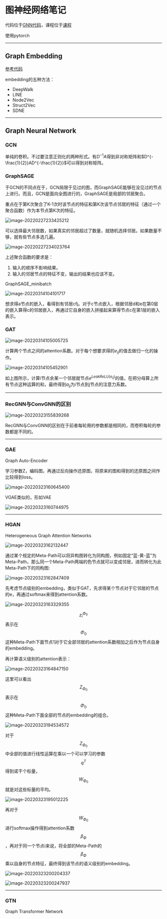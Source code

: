 # 图神经网络笔记

代码位于[GNN代码](https://gitee.com/masaikk/tgn)，课程位于[课程](https://www.bilibili.com/video/BV1RU4y1K7iU)

使用pytorch

---

## Graph Embedding

[参考代码](https://github.com/shenweichen/GraphEmbedding)

embedding的五种方法：

+ DeepWalk
+ LINE
+ Node2Vec
+ Struct2Vec
+ SDNE



---

## Graph Neural Network

### GCN

单纯的卷积。不过要注意正则化的两种形式。有$D^{-1}A$得到非对称矩阵和$D^{-\frac{1}{2}}AD^{-\frac{1}{2}}$可以得到对称矩阵。

### GraphSAGE

于GCN的不同点在于，GCN局限于见过的图，而GraphSAGE能够在没见过的节点上进行。而且，GCN是面向全图进行的，GraphSAGE是局部的邻居聚合。

重点在于第K次聚合了K-1次时该节点的特征和第K次该节点邻居的特征（通过一个聚合函数）作为本节点第K次的特征。

![image-20220227233425212](gnn.assets/image-20220227233425212.png)

可以选择最大邻居数，如果真实的邻居超过了数量，就随机选择邻居。如果数量不够，就有些节点多选几遍。

![image-20220227234023764](gnn.assets/image-20220227234023764.png)

上述聚合函数的要求是：

1. 输入的顺序不影响结果。
2. 输入的邻居节点的特征不变，输出的结果也应该不变。

GraphSAGE_minibatch

![image-20220314104101717](gnn.assets/image-20220314104101717.png)

想求得a节点的嵌入，看得到有邻居cfj。对于c节点嵌入，根据邻居d和e在第0层的嵌入算得c的邻居嵌入，再通过它自身的嵌入拼接起来算得节点c在第1层的嵌入表示。

### GAT

![image-20220314105005725](gnn.assets/image-20220314105005725.png)

计算两个节点之间的attention系数。对于每个想要求得的$e_{ij}$的值去做归一化的操作。

![image-20220314105452901](gnn.assets/image-20220314105452901.png)

如上图所示，计算i节点余某一个邻居就节点$e^{LeakReLU(e_{ij})}$的值，在把分母算上所有节点这种运算的和，最终得到$a_{ij}$为i节点到j节点的注意力系数。 

---

### RecGNN与ConvGNN的区别

![image-20220323155839268](gnn.assets/image-20220323155839268.png)

RecGNN与ConvGNN的区别在于前者每轮用的参数都是相同的，而卷积每轮的参数都是不同的。

---

### GAE

Graph Auto-Encoder

学习参数Z，编码图，再通过反向操作还原图，将原来的图和得到的还原图之间作比较得到loss。

![image-20220323160645400](gnn.assets/image-20220323160645400.png)

VGAE类似的，形如VAE

![image-20220323160744975](gnn.assets/image-20220323160744975.png)

---

### HGAN

Heterogeneous  Graph Attention Networks

![image-20220323162132447](gnn.assets/image-20220323162132447.png)

通过某个规定的Meta-Path可以将异构图转化为同构图，例如固定“蓝-黄-蓝”为Meta-Path，那么同一个Meta-Path两端的色节点就可以变成邻居，进而转化为此Meta-Path下的同构图:

![image-20220323162847409](gnn.assets/image-20220323162847409.png)

先考虑节点级别的embedding，类似于GAT，先求得某个节点对于它邻居的节点的e，再通过softmax来得到attention系数。

![image-20220323163329355](gnn.assets/image-20220323163329355.png)

$$z^{\Phi_0}_{i}$$表示在$$\Phi_0$$这种Meta-Path下面节点1对于它全部邻居的attention系数相加之后作为节点自身的embedding。

再计算语义级别的attention表示：

![image-20220323164847150](gnn.assets/image-20220323164847150.png)

这里可以看出$$Z_{\Phi_0}$$表示在$$\Phi_0$$这种Meta-Path下面全部的节点的embedding的组合。

![image-20220323194534572](gnn.assets/image-20220323194534572.png)

对于$$Z_{\Phi_0}$$中全部的值进行线性运算在乘以一个可以学习的参数$$q^T$$得到诺干个标量，$$W_{\Phi_0}$$就是对这些标量的平均。

![image-20220323195012225](gnn.assets/image-20220323195012225.png)

再对于$$W_{\Phi_0}$$进行softmax操作得到attention系数$$\beta_{\Phi}$$，再对于同一个节点i来说，将全部的Meta-Path的$$\beta_{\Phi}$$乘以自身的节点特征，最终得到该节点的语义级别的embedding。

![image-20220323200204337](gnn.assets/image-20220323200204337.png)

![image-20220323200247937](gnn.assets/image-20220323200247937.png)

---

### GTN

Graph Transformer Network
